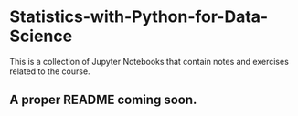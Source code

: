 # Statistics-with-Python-for-Data-Science
This is a collection of Jupyter Notebooks that contain notes and exercises related to the course. 
## A proper README coming soon.
